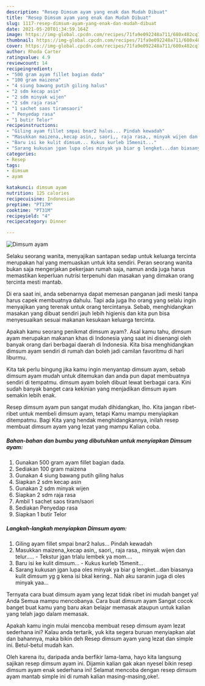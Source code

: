 ```yaml
---
description: "Resep Dimsum ayam yang enak dan Mudah Dibuat"
title: "Resep Dimsum ayam yang enak dan Mudah Dibuat"
slug: 1117-resep-dimsum-ayam-yang-enak-dan-mudah-dibuat
date: 2021-05-20T01:34:59.164Z
image: https://img-global.cpcdn.com/recipes/71fa9e092248a711/680x482cq70/dimsum-ayam-foto-resep-utama.jpg
thumbnail: https://img-global.cpcdn.com/recipes/71fa9e092248a711/680x482cq70/dimsum-ayam-foto-resep-utama.jpg
cover: https://img-global.cpcdn.com/recipes/71fa9e092248a711/680x482cq70/dimsum-ayam-foto-resep-utama.jpg
author: Rhoda Carter
ratingvalue: 4.9
reviewcount: 14
recipeingredient:
- "500 gram ayam fillet bagian dada"
- "100 gram maizena"
- "4 siung bawang putih giling halus"
- "2 sdm kecap asin"
- "2 sdm minyak wijen"
- "2 sdm raja rasa"
- "1 sachet saos tiramsaori"
- " Penyedap rasa"
- "1 butir Telor"
recipeinstructions:
- "Giling ayam fillet smpai bnar2 halus... Pindah kewadah"
- "Masukkan maizena,,kecap asin,, saori,, raja rasa,, minyak wijen dan telur.....  Tekstur jgan trlalu lembek ya mom...."
- "Baru isi ke kulit dimsum... Kukus kurleb 15menit..."
- "Sarang kukusan jgan lupa oles minyak ya biar g lengket...dan biasanya kulit dimsum yg g kena isi bkal kering.. Nah aku saranin juga di oles minyak yaa..."
categories:
- Resep
tags:
- dimsum
- ayam

katakunci: dimsum ayam 
nutrition: 125 calories
recipecuisine: Indonesian
preptime: "PT17M"
cooktime: "PT31M"
recipeyield: "4"
recipecategory: Dinner

---
```



![Dimsum ayam](https://img-global.cpcdn.com/recipes/71fa9e092248a711/680x482cq70/dimsum-ayam-foto-resep-utama.jpg)

Selaku seorang wanita, menyajikan santapan sedap untuk keluarga tercinta merupakan hal yang memuaskan untuk kita sendiri. Peran seorang  wanita bukan saja mengerjakan pekerjaan rumah saja, namun anda juga harus memastikan keperluan nutrisi terpenuhi dan masakan yang dimakan orang tercinta mesti mantab.

Di era  saat ini, anda sebenarnya dapat memesan panganan jadi meski tanpa harus capek membuatnya dahulu. Tapi ada juga lho orang yang selalu ingin menyajikan yang terenak untuk orang tercintanya. Sebab, menghidangkan masakan yang dibuat sendiri jauh lebih higienis dan kita pun bisa menyesuaikan sesuai makanan kesukaan keluarga tercinta. 



Apakah kamu seorang penikmat dimsum ayam?. Asal kamu tahu, dimsum ayam merupakan makanan khas di Indonesia yang saat ini disenangi oleh banyak orang dari berbagai daerah di Indonesia. Kita bisa menghidangkan dimsum ayam sendiri di rumah dan boleh jadi camilan favoritmu di hari liburmu.

Kita tak perlu bingung jika kamu ingin menyantap dimsum ayam, sebab dimsum ayam mudah untuk ditemukan dan anda pun dapat membuatnya sendiri di tempatmu. dimsum ayam boleh dibuat lewat berbagai cara. Kini sudah banyak banget cara kekinian yang menjadikan dimsum ayam semakin lebih enak.

Resep dimsum ayam pun sangat mudah dihidangkan, lho. Kita jangan ribet-ribet untuk membeli dimsum ayam, tetapi Kamu mampu menyiapkan ditempatmu. Bagi Kita yang hendak menghidangkannya, inilah resep membuat dimsum ayam yang lezat yang mampu Kalian coba.

<!--inarticleads1-->

##### Bahan-bahan dan bumbu yang dibutuhkan untuk menyiapkan Dimsum ayam:

1. Gunakan 500 gram ayam fillet bagian dada.
1. Sediakan 100 gram maizena
1. Gunakan 4 siung bawang putih giling halus
1. Siapkan 2 sdm kecap asin
1. Gunakan 2 sdm minyak wijen
1. Siapkan 2 sdm raja rasa
1. Ambil 1 sachet saos tiram/saori
1. Sediakan  Penyedap rasa
1. Siapkan 1 butir Telor




<!--inarticleads2-->

##### Langkah-langkah menyiapkan Dimsum ayam:

1. Giling ayam fillet smpai bnar2 halus... Pindah kewadah
1. Masukkan maizena,,kecap asin,, saori,, raja rasa,, minyak wijen dan telur.....  - Tekstur jgan trlalu lembek ya mom....
1. Baru isi ke kulit dimsum... - Kukus kurleb 15menit...
1. Sarang kukusan jgan lupa oles minyak ya biar g lengket...dan biasanya kulit dimsum yg g kena isi bkal kering.. Nah aku saranin juga di oles minyak yaa...




Ternyata cara buat dimsum ayam yang lezat tidak ribet ini mudah banget ya! Anda Semua mampu mencobanya. Cara buat dimsum ayam Sangat cocok banget buat kamu yang baru akan belajar memasak ataupun untuk kalian yang telah jago dalam memasak.

Apakah kamu ingin mulai mencoba membuat resep dimsum ayam lezat sederhana ini? Kalau anda tertarik, yuk kita segera buruan menyiapkan alat dan bahannya, maka bikin deh Resep dimsum ayam yang lezat dan simple ini. Betul-betul mudah kan. 

Oleh karena itu, daripada anda berfikir lama-lama, hayo kita langsung sajikan resep dimsum ayam ini. Dijamin kalian gak akan nyesel bikin resep dimsum ayam enak sederhana ini! Selamat mencoba dengan resep dimsum ayam mantab simple ini di rumah kalian masing-masing,oke!.

